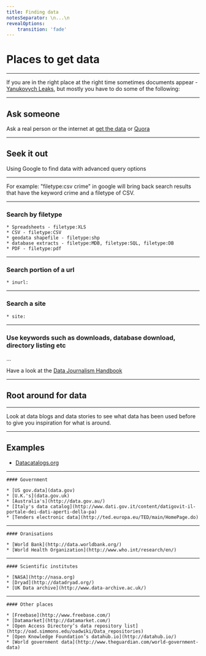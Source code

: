 ```yaml
---
title: Finding data
notesSeparator: \n...\n
revealOptions:
    transition: 'fade'
---
```


# Places to get data

---

If you are in the right place at the right time sometimes documents appear -
[Yanukovych Leaks](http://yanukovychleaks.org/), but mostly you have to do some of the following:

---

## Ask someone

Ask a real person or the internet at [get the data](http://getthedata.org/) or [Quora](https://www.quora.com/)

---

## Seek it out

Using Google to find data with advanced query options

---

For example: "filetype:csv crime" in google will bring back search results that have the keyword crime and a filetype of CSV.

---

### Search by filetype
    * Spreadsheets - filetype:XLS
    * CSV - filetype:CSV
    * geodata shapefile - filetype:shp
    * database extracts - filetype:MDB, filetype:SQL, filetype:DB
    * PDF - filetype:pdf

---

### Search portion of a url
    * inurl:

---

### Search a site
    * site:

---

### Use keywords such as downloads, database download, directory listing etc

...

Have a look at the [Data Journalism Handbook](http://datajournalismhandbook.org/1.0/en/getting_data_0.html)

---

## Root around for data

---

Look at data blogs and data stories to see what data has been used before to give you inspiration for what is around.

---

## Examples

  * [Datacatalogs.org](http://datacatalogs.org/)

---
    #### Government

    * [US gov.data](data.gov)
    * [U.K.'s](data.gov.uk)
    * [Australia's](http://data.gov.au/)
    * [Italy's data catalog](http://www.dati.gov.it/content/datigovit-il-portale-dei-dati-aperti-della-pa)
    * [Tenders electronic data](http://ted.europa.eu/TED/main/HomePage.do)

---

    #### Oranisations

    * [World Bank](http://data.worldbank.org/)
    * [World Health Organization](http://www.who.int/research/en/)

---

    #### Scientific institutes

    * [NASA](http://nasa.org)
    * [Dryad](http://datadryad.org/)
    * [UK Data archive](http://www.data-archive.ac.uk/)

---

    #### Other places

    * [Freebase](http://www.freebase.com/)
    * [Datamarket](http://datamarket.com/)
    * [Open Access Directory’s data repository list](http://oad.simmons.edu/oadwiki/Data_repositories)
    * [Open Knowledge Foundation’s datahub.io](http://datahub.io/)
    * [World government data](http://www.theguardian.com/world-government-data)


